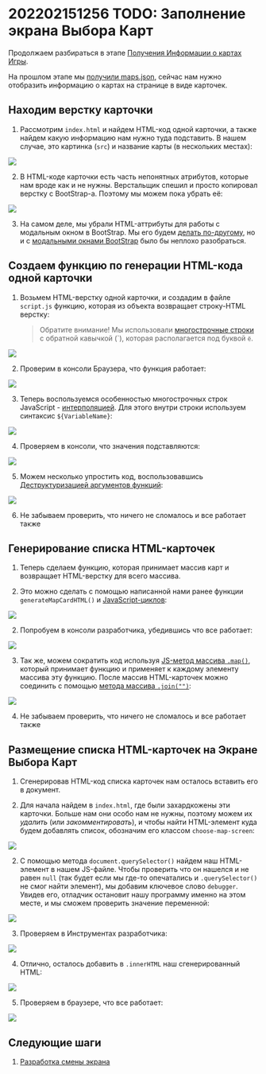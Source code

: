 # 202202151256 TODO: Заполнение экрана Выбора Карт

Продолжаем разбираться в этапе [Получения Информации о картах Игры](202202151147-fetch-maps-Module-2-WS.md).

На прошлом этапе мы [получили maps.json](202202151200-fetch-maps-json-module2-ws.md),
сейчас нам нужно отобразить информацию о картах на странице в виде карточек.

## Находим верстку карточки

1. Рассмотрим `index.html` и найдем HTML-код одной карточки, а также найдем
какую информацию нам нужно туда подставить. В нашем случае, это картинка (`src`)
и название карты (в нескольких местах):

![](2022-02-15-13-37-22.png)

2. В HTML-коде карточки есть часть непонятных атрибутов, которые нам вроде как
и не нужны. Верстальщик спешил и просто копировал верстку с BootStrap-а.
Поэтому мы можем пока убрать её:

![](2022-02-15-13-54-16.png)

3. На самом деле, мы убрали HTML-аттрибуты для работы с модальным окном
в BootStrap. Мы его будем [делать по-другому](202202181645-login-form-m2-ws.md),
но и с [модальными окнами BootStrap](202202151358-modal-window-wth-Bootstrap.md)
было бы неплохо разобраться.

## Создаем функцию по генерации HTML-кода одной карточки

1. Возьмем HTML-верстку одной карточки, и создадим в файле `script.js` функцию, которая из объекта возвращает строку-HTML верстку:

    > Обратите внимание!
    > Мы использовали [многострочные строки](https://learn.javascript.ru/string#kavychki) с обратной кавычкой (\`), которая располагается под буквой `ё`.

![](2022-02-15-14-07-18.png)

2. Проверим в консоли Браузера, что функция работает:

![](2022-02-15-15-44-16.png)

3. Теперь воспользуемся особенностью многострочных строк JavaScript - [интерполяцией](202202151547-interpolation.md). Для этого внутри строки используем синтаксис `${VariableName}`:

![](2022-02-15-14-08-42.png)

4. Проверяем в консоли, что значения подставляются:

![](2022-02-15-14-15-44.png)

5. Можем несколько упростить код, воспользовавшись [Деструктуризацией аргументов функций](https://learn.javascript.ru/destructuring-assignment#umnye-parametry-funktsiy):

![](2022-02-15-14-09-19.png)

6. Не забываем проверить, что ничего не сломалось и все работает также

## Генерирование списка HTML-карточек

1. Теперь сделаем функцию, которая принимает массив карт и возвращает HTML-верстку для всего массива.

2. Это можно сделать с помощью написанной нами ранее функции `generateMapCardHTML()` и [JavaScript-циклов](https://learn.javascript.ru/while-for#tsikl-for):

![](2022-02-15-14-19-44.png)

2. Попробуем в консоли разработчика, убедившись что все работает:

![](2022-02-15-14-20-19.png)

3. Так же, можем сократить код используя [JS-метод массива `.map()`](https://learn.javascript.ru/array-methods#map), который принимает функцию и применяет к каждому элементу массива эту функцию. После массив HTML-карточек можно соединить с помощью [метода массива `.join("")`](https://developer.mozilla.org/ru/docs/Web/JavaScript/Reference/Global_Objects/Array/join):

![](2022-02-15-14-26-09.png)

4. Не забываем проверить, что ничего не сломалось и все работает также


## Размещение списка HTML-карточек на Экране Выбора Карт

1. Сгенерировав HTML-код списка карточек нам осталось вставить его в документ.

2. Для начала найдем в `index.html`, где были захардкожены эти карточки.
Больше нам они особо нам не нужны, поэтому можем их *удалить* (или *закомментировать*), и чтобы найти HTML-элемент куда будем добавлять список, обозначим его классом `choose-map-screen`:

![](2022-02-15-14-22-41.png)

2. С помощью метода `document.querySelector()` найдем наш HTML-элемент в нашем JS-файле. Чтобы проверить что он нашелся и не равен `null` (так будет если мы где-то опечатались и `.querySelector()` не смог найти элемент), мы добавим ключевое слово `debugger`. Увидев его, отладчик остановит нашу программу именно на этом месте, и мы сможем проверить значение переменной:

![](2022-02-15-14-23-54.png)

3. Проверяем в Инструментах разработчика:

![](2022-02-15-14-24-16.png)

4. Отлично, осталось добавить в `.innerHTML` наш сгенерированный HTML:

![](2022-02-15-14-25-02.png)

5. Проверяем в браузере, что все работает:

![](2022-02-15-14-26-27.png)



## Следующие шаги

1. [Разработка смены экрана](202202151333-change-screen.md)